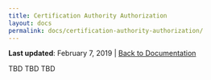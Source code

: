 ```yaml
---
title: Certification Authority Authorization
layout: docs
permalink: docs/certification-authority-authorization/
---
```


**Last updated**: February 7, 2019 \| [Back to Documentation](/docs/)

TBD TBD TBD
